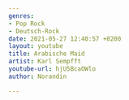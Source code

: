 ```yaml
---
genres:
- Pop Rock
- Deutsch-Rock
date: 2021-05-27 12:40:57 +0200
layout: youtube
title: Arabische Maid
artist: Karl Sempfft
youtube-url: hjU5BcaOWlo
author: Norandin

---
```

